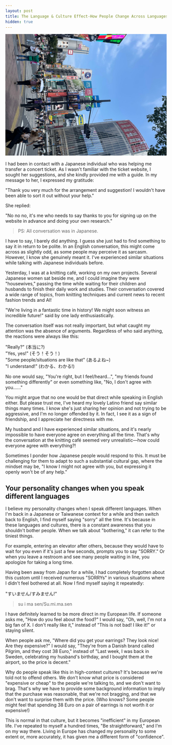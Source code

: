 ```yaml
---
layout: post
title: The Language & Culture Effect-How People Change Across Languages
hidden: true
---
```




![](/assets/img/shibuya.jpg)<br/>

I had been in contact with a Japanese individual who was helping me transfer a concert ticket. As I wasn't familiar with the ticket website, I sought her suggestions, and she kindly provided me with a guide. In my message to her, I expressed my gratitude:

"Thank you very much for the arrangement and suggestion! I wouldn't have been able to sort it out without your help."

She replied:

"No no no, it's me who needs to say thanks to you for signing up on the website in advance and doing your own research."

> PS: All conversation was in Japanese.

I have to say, I barely did anything. I guess she just had to find something to say it in return to be polite. In an English conversation, this might come across as slightly odd, as some people may perceive it as sarcasm. However, I know she genuinely meant it. I've experienced similar situations while talking with Japanese individuals before.

Yesterday, I was at a knitting café, working on my own projects. Several Japanese women sat beside me, and I could imagine they were "housewives," passing the time while waiting for their children and husbands to finish their daily work and studies. Their conversation covered a wide range of topics, from knitting techniques and current news to recent fashion trends and AI!

"We're living in a fantastic time in history! We might soon witness an incredible future!" said by one lady enthusiastically.

The conversation itself was not really important, but what caught my attention was the absence of arguments. Regardless of who said anything, the reactions were always like this:

"Really?" (本当に?)<br/>
"Yes, yes!" (そう！そう！)<br/>
"Some people/situations are like that" (あるよね~)<br/>
"I understand!" (わかる、わかる!)

No one would say, "You're right, but I feel/heard...", "my friends found something differently" or even something like, "No, I don't agree with you......"

You might argue that no one would be that direct while speaking in English either. But please trust me, I've heard my lovely Latino friend say similar things many times. I know she's just sharing her opinion and not trying to be aggressive, and I'm no longer offended by it. In fact, I see it as a sign of friendship, and I appreciate her directness with me.

My husband and I have experienced similar situations, and it's nearly impossible to have everyone agree on everything all the time. That's why the conversation at the knitting café seemed very unrealistic—how could everyone agree with everything?!

Sometimes I ponder how Japanese people would respond to this. It must be challenging for them to adapt to such a substantial cultural gap, where the mindset may be, "I know I might not agree with you, but expressing it openly won't be of any help."

## Your personality changes when you speak different languages

I believe my personality changes when I speak different languages. When I'm back in a Japanese or Taiwanese context for a while and then switch back to English, I find myself saying "sorry" all the time. It's because in these languages and cultures, there is a constant awareness that you shouldn't bother people. When we talk about "bothering," it can refer to the tiniest things.

For example, entering an elevator after others, because they would have to wait for you even if it's just a few seconds, prompts you to say "SORRY." Or when you leave a restroom and see many people waiting in line, you apologize for taking a long time.

Having been away from Japan for a while, I had completely forgotten about this custom until I received numerous "SORRYs" in various situations where I didn't feel bothered at all. Now I find myself saying it repeatedly:

"すいません/すみません!"<br/>
> su i ma sen/Su.mi.ma.sen

I have definitely learned to be more direct in my European life. If someone asks me, "How do you feel about the food?" I would say, "Oh, well, I'm not a big fan of X. I don't really like it," instead of "This is not bad! I like it!" or staying silent.

When people ask me, "Where did you get your earrings? They look nice! Are they expensive?" I would say, "They're from a Danish brand called Pilgrim, and they cost 38 Euro," instead of "Last week, I was back in Sweden, celebrating my husband's birthday, and I bought them at the airport, so the price is decent."

Why do people speak like this in high-context cultures? It's because we're told not to offend others. We don't know what price is considered "expensive or cheap" to the people we're talking to, and we don't want to brag. That's why we have to provide some background information to imply that the purchase was reasonable, that we're not bragging, and that we don't want to surprise them with the price. (Who knows? Some people might feel that spending 38 Euro on a pair of earrings is not worth it or expensive!)

This is normal in that culture, but it becomes "inefficient" in my European life. I've repeated to myself a hundred times, "Be straightforward," and I'm on my way there. Living in Europe has changed my personality to some extent or, more accurately, it has given me a different form of "confidence".
